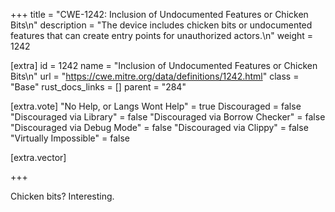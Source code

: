 +++
title = "CWE-1242: Inclusion of Undocumented Features or Chicken Bits\n"
description = "The device includes chicken bits or undocumented features that can create entry points for unauthorized actors.\n"
weight = 1242

[extra]
id = 1242
name = "Inclusion of Undocumented Features or Chicken Bits\n"
url = "https://cwe.mitre.org/data/definitions/1242.html"
class = "Base"
rust_docs_links = []
parent = "284"

[extra.vote]
"No Help, or Langs Wont Help" = true
Discouraged = false
"Discouraged via Library" = false
"Discouraged via Borrow Checker" = false
"Discouraged via Debug Mode" = false
"Discouraged via Clippy" = false
"Virtually Impossible" = false

[extra.vector]

+++

Chicken bits? Interesting.